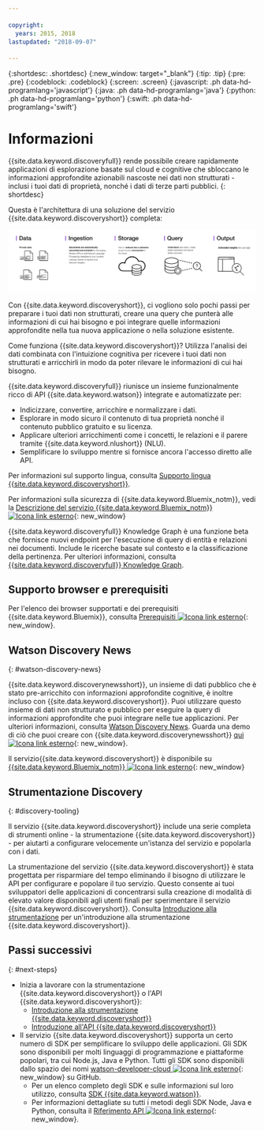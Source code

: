 ```yaml
---

copyright:
  years: 2015, 2018
lastupdated: "2018-09-07"

---
```


{:shortdesc: .shortdesc}
{:new_window: target="_blank"}
{:tip: .tip}
{:pre: .pre}
{:codeblock: .codeblock}
{:screen: .screen}
{:javascript: .ph data-hd-programlang='javascript'}
{:java: .ph data-hd-programlang='java'}
{:python: .ph data-hd-programlang='python'}
{:swift: .ph data-hd-programlang='swift'}

# Informazioni

{{site.data.keyword.discoveryfull}} rende possibile creare rapidamente applicazioni di esplorazione basate sul cloud e cognitive che sbloccano le informazioni approfondite azionabili nascoste nei dati non strutturati - inclusi i tuoi dati di proprietà, nonché i dati di terze parti pubblici.
{: shortdesc}

Questa è l'architettura di una soluzione del servizio {{site.data.keyword.discoveryshort}} completa:

![Diagramma architettura di Discovery](images/discovery-flow.png)

Con {{site.data.keyword.discoveryshort}}, ci vogliono solo pochi passi per preparare i tuoi dati non strutturati, creare una query che punterà alle informazioni di cui hai bisogno e poi integrare quelle informazioni approfondite nella tua nuova applicazione o nella soluzione esistente.

Come funziona {{site.data.keyword.discoveryshort}}? Utilizza l'analisi dei dati combinata con l'intuizione cognitiva per ricevere i tuoi dati non strutturati e arricchirli in modo da poter rilevare le informazioni di cui hai bisogno.

{{site.data.keyword.discoveryfull}} riunisce un insieme funzionalmente ricco di API {{site.data.keyword.watson}} integrate e automatizzate per:

- Indicizzare, convertire, arricchire e normalizzare i dati.
- Esplorare in modo sicuro il contenuto di tua proprietà nonché il contenuto pubblico gratuito e su licenza.
- Applicare ulteriori arricchimenti come i concetti, le relazioni e il parere tramite {{site.data.keyword.nlushort}} (NLU).
- Semplificare lo sviluppo mentre si fornisce ancora l'accesso diretto alle API.

Per informazioni sul supporto lingua, consulta [Supporto lingua {{site.data.keyword.discoveryshort}}](/docs/services/discovery/language-support.html).

Per informazioni sulla sicurezza di {{site.data.keyword.Bluemix_notm}}, vedi la [Descrizione del servizio {{site.data.keyword.Bluemix_notm}} ![Icona link esterno](../../icons/launch-glyph.svg "Icona link esterno")](https://www.ibm.com/software/sla/sladb.nsf/searchsaas/?searchview&searchorder=4&searchmax=0&query=%28IBM+Cloud+Service+description%29){: new_window}

{{site.data.keyword.discoveryfull}} Knowledge Graph è una funzione beta che fornisce nuovi endpoint per l'esecuzione di query di entità e relazioni nei documenti. Include le ricerche basate sul contesto e la classificazione della pertinenza. Per ulteriori informazioni, consulta [{{site.data.keyword.discoveryfull}} Knowledge Graph](/docs/services/discovery/building-kg.html).

## Supporto browser e prerequisiti

Per l'elenco dei browser supportati e dei prerequisiti {{site.data.keyword.Bluemix}}, consulta [Prerequisiti ![Icona link esterno](../../icons/launch-glyph.svg "Icona link esterno")](https://console.bluemix.net/docs/overview/prereqs.html#prereqs){: new_window}.

## Watson Discovery News
{: #watson-discovery-news}

{{site.data.keyword.discoverynewsshort}}, un insieme di dati pubblico che è stato pre-arricchito con informazioni approfondite cognitive, è inoltre incluso con {{site.data.keyword.discoveryshort}}. Puoi utilizzare questo insieme di dati non strutturato e pubblico per eseguire la query di informazioni approfondite che puoi integrare nelle tue applicazioni. Per ulteriori informazioni, consulta [Watson Discovery News](/docs/services/discovery/watson-discovery-news.html#watson-discovery-news). Guarda una demo di ciò che puoi creare con {{site.data.keyword.discoverynewsshort}} [qui ![Icona link esterno](../../icons/launch-glyph.svg "Icona link esterno")](https://discovery-news-demo.ng.bluemix.net/){: new_window}.

Il servizio{{site.data.keyword.discoveryshort}} è disponibile su [{{site.data.keyword.Bluemix_notm}} ![Icona link esterno](../../icons/launch-glyph.svg "Icona link esterno")](https://console.ng.bluemix.net/catalog/services/discovery/){: new_window}

## Strumentazione Discovery
{: #discovery-tooling}

Il servizio {{site.data.keyword.discoveryshort}} include una serie completa di strumenti online - la strumentazione {{site.data.keyword.discoveryshort}} - per aiutarti a configurare velocemente un'istanza del servizio e popolarla con i dati.

La strumentazione del servizio {{site.data.keyword.discoveryshort}} è stata progettata per risparmiare del tempo eliminando il bisogno di utilizzare le API per configurare e popolare il tuo servizio. Questo consente ai tuoi sviluppatori delle applicazioni di concentrarsi sulla creazione di modalità di elevato valore disponibili agli utenti finali per sperimentare il servizio {{site.data.keyword.discoveryshort}}. Consulta [Introduzione alla strumentazione](/docs/services/discovery/getting-started-tool.html) per un'introduzione alla strumentazione {{site.data.keyword.discoveryshort}}.


## Passi successivi
{: #next-steps}

- Inizia a lavorare con la strumentazione {{site.data.keyword.discoveryshort}} o l'API {{site.data.keyword.discoveryshort}}:
    - [Introduzione alla strumentazione {{site.data.keyword.discoveryshort}}](/docs/services/discovery/getting-started-tool.html)
    - [Introduzione all'API {{site.data.keyword.discoveryshort}}](/docs/services/discovery/getting-started.html)
- Il servizio {{site.data.keyword.discoveryshort}} supporta un certo numero di SDK per semplificare lo sviluppo delle applicazioni. Gli SDK sono disponibili per molti linguaggi di programmazione e piattaforme popolari, tra cui Node.js, Java e Python. Tutti gli SDK sono disponibili dallo spazio dei nomi [watson-developer-cloud ![Icona link esterno](../../icons/launch-glyph.svg "Icona link esterno")](https://github.com/watson-developer-cloud){: new_window} su GitHub.
    - Per un elenco completo degli SDK e sulle informazioni sul loro utilizzo, consulta [SDK {{site.data.keyword.watson}}](https://console.bluemix.net/docs/services/watson/getting-started-sdks.html#sdks).
    - Per informazioni dettagliate su tutti i metodi degli SDK Node, Java e Python, consulta il [Riferimento API ![Icona link esterno](../../icons/launch-glyph.svg "Icona link esterno")](https://www.ibm.com/watson/developercloud/discovery/api/v1/curl.html?curl){: new_window}.
